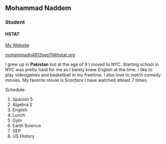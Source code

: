 ## Mohammad Naddem 

### Student

#### HSTAT

[My Website](https://sites.google.com/a/hstat.org/mohammadn4813sep11/)

mohammadn4813sep11@hstat.org


I grew up in **Pakistan** but at the age of 9 I moved to NYC. Starting school in NYC was pretty hard for me as I barely knew English at the time. I like to play videogames and basketball in my freetime. I also love to watch comedy movies.
My favorite movie is _Scarface_ I have watched atleast 7 times. 

Schedule:

1. Spanish 5
2. Algebra 2 
3. English 
4. Lunch 
5. Gym 
6. Earth Science 
7. SEP
8. US History 
